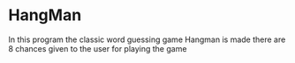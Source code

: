 # HangMan
In this program the classic word guessing game Hangman is made there are 8 chances given to the user for playing the game 
